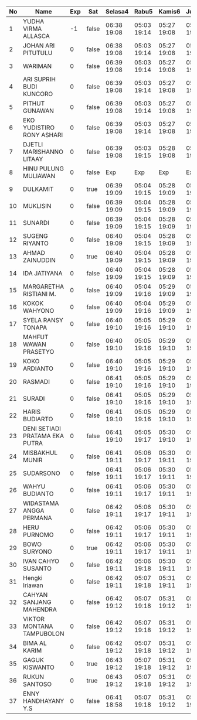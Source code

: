 | No | Name | Exp | Sat | Selasa4 | Rabu5 | Kamis6 | Jumat7 | Sabtu8 | Senin10 | Selasa11 | Rabu12 |
|-----|-----|-----|-----|-----|-----|-----|-----|-----|-----|-----|-----|
| 1 | YUDHA VIRMA ALLASCA | -1 | false | 06:38 19:08 | 05:03 19:14 | 05:27 19:08 | 05:20 19:05 | -- | 05:29 19:19 | 05:17 19:14 | 05:28 19:05 |
| 2 | JOHAN ARI PITUTULU | 0 | false | 06:38 19:08 | 05:03 19:14 | 05:27 19:08 | 05:20 19:05 | -- | 05:29 19:19 | 05:17 19:14 | 05:28 19:05 |
| 3 | WARIMAN | 0 | false | 06:39 19:08 | 05:03 19:14 | 05:27 19:08 | 05:20 19:05 | -- | 05:29 19:19 | 05:17 19:14 | 05:28 19:05 |
| 4 | ARI SUPRIH BUDI KUNCORO | 0 | false | 06:39 19:08 | 05:03 19:14 | 05:27 19:08 | 05:20 19:05 | -- | 05:29 19:19 | 05:17 19:14 | 05:28 19:05 |
| 5 | PITHUT GUNAWAN | 0 | false | 06:39 19:08 | 05:03 19:14 | 05:27 19:08 | 05:20 19:05 | -- | 05:29 19:19 | 05:17 19:14 | 05:28 19:05 |
| 6 | EKO YUDISTIRO RONY ASHARI | 0 | false | 06:39 19:08 | 05:03 19:14 | 05:27 19:08 | 05:20 19:05 | -- | 05:29 19:19 | 05:17 19:14 | 05:28 19:05 |
| 7 | DJETLI MARISHANNO LITAAY | 0 | false | 06:39 19:08 | 05:03 19:15 | 05:28 19:08 | 05:20 19:06 | -- | 05:29 19:20 | 05:17 19:14 | 05:28 19:05 |
| 8 | HINU PULUNG MULIAWAN | 0 | false | Exp | Exp | Exp | Exp | Exp | Exp | Exp | Exp |
| 9 | DULKAMIT | 0 | true | 06:39 19:09 | 05:04 19:15 | 05:28 19:09 | 05:21 19:06 | 05:13 19:22 | 05:30 19:20 | 05:18 19:15 | 05:29 19:06 |
| 10 | MUKLISIN | 0 | false | 06:39 19:09 | 05:04 19:15 | 05:28 19:09 | 05:21 19:06 | -- | 05:30 19:20 | 05:18 19:15 | 05:29 19:06 |
| 11 | SUNARDI | 0 | false | 06:39 19:09 | 05:04 19:15 | 05:28 19:09 | 05:21 19:06 | -- | 05:30 19:20 | 05:18 19:15 | 05:29 19:06 |
| 12 | SUGENG RIYANTO | 0 | false | 06:40 19:09 | 05:04 19:15 | 05:28 19:09 | 05:21 19:06 | -- | 05:30 19:20 | 05:18 19:15 | 05:29 19:06 |
| 13 | AHMAD ZAINUDDIN | 0 | true | 06:40 19:09 | 05:04 19:15 | 05:28 19:09 | 05:21 19:06 | 05:13 19:22 | 05:30 19:20 | 05:18 19:15 | 05:29 19:06 |
| 14 | IDA JATIYANA | 0 | false | 06:40 19:09 | 05:04 19:15 | 05:28 19:09 | 05:21 19:06 | -- | 05:30 19:20 | 05:18 19:15 | 05:29 19:06 |
| 15 | MARGARETHA RISTIANI M. | 0 | false | 06:40 19:09 | 05:04 19:16 | 05:29 19:09 | 05:21 19:06 | -- | 05:30 19:20 | 05:18 19:15 | 05:29 19:06 |
| 16 | KOKOK WAHYONO | 0 | false | 06:40 19:09 | 05:04 19:16 | 05:29 19:09 | 05:21 19:07 | -- | 05:30 19:21 | 05:18 19:15 | 05:29 19:07 |
| 17 | SYELA RANSY TONAPA | 0 | false | 06:40 19:10 | 05:05 19:16 | 05:29 19:10 | 05:22 19:07 | -- | 05:31 19:21 | 05:19 19:16 | 05:30 19:07 |
| 18 | MAHFUT WAWAN PRASETYO | 0 | false | 06:40 19:10 | 05:05 19:16 | 05:29 19:10 | 05:22 19:07 | -- | 05:31 19:21 | 05:19 19:16 | 05:30 19:07 |
| 19 | KOKO ARDIANTO | 0 | false | 06:40 19:10 | 05:05 19:16 | 05:29 19:10 | 05:22 19:07 | -- | 05:31 19:21 | 05:19 19:16 | 05:30 19:07 |
| 20 | RASMADI | 0 | false | 06:41 19:10 | 05:05 19:16 | 05:29 19:10 | 05:22 19:07 | -- | 05:31 19:21 | 05:19 19:16 | 05:30 19:07 |
| 21 | SURADI | 0 | false | 06:41 19:10 | 05:05 19:16 | 05:29 19:10 | 05:22 19:07 | -- | 05:31 19:21 | 05:19 19:16 | 05:30 19:07 |
| 22 | HARIS BUDIARTO | 0 | false | 06:41 19:10 | 05:05 19:16 | 05:29 19:10 | 05:22 19:07 | -- | 05:31 19:21 | 05:19 19:16 | 05:30 19:07 |
| 23 | DENI SETIADI PRATAMA EKA PUTRA | 0 | false | 06:41 19:10 | 05:05 19:17 | 05:30 19:10 | 05:22 19:07 | -- | 05:31 19:21 | 05:19 19:16 | 05:30 19:07 |
| 24 | MISBAKHUL MUNIR | 0 | false | 06:41 19:11 | 05:06 19:17 | 05:30 19:11 | 05:23 19:08 | -- | 05:32 19:22 | 05:20 19:17 | 05:31 19:08 |
| 25 | SUDARSONO | 0 | false | 06:41 19:11 | 05:06 19:17 | 05:30 19:11 | 05:23 19:08 | -- | 05:32 19:22 | 05:20 19:17 | 05:31 19:08 |
| 26 | WAHYU BUDIANTO | 0 | false | 06:41 19:11 | 05:06 19:17 | 05:30 19:11 | 05:23 19:08 | -- | 05:32 19:22 | 05:20 19:17 | 05:31 19:08 |
| 27 | WIDASTAMA ANGGA PERMANA | 0 | false | 06:42 19:11 | 05:06 19:17 | 05:30 19:11 | 05:23 19:08 | -- | 05:32 19:22 | 05:20 19:17 | 05:31 19:08 |
| 28 | HERU PURNOMO | 0 | false | 06:42 19:11 | 05:06 19:17 | 05:30 19:11 | 05:23 19:08 | -- | 05:32 19:22 | 05:20 19:17 | 05:31 19:08 |
| 29 | BOWO SURYONO | 0 | true | 06:42 19:11 | 05:06 19:17 | 05:30 19:11 | 05:23 19:08 | 05:13 19:22 | 05:32 19:22 | 05:20 19:17 | 05:31 19:08 |
| 30 | IVAN CAHYO SUSANTO | 0 | false | 06:42 19:11 | 05:06 19:18 | 05:30 19:11 | 05:23 19:08 | -- | 05:32 19:22 | 05:20 19:17 | 05:31 19:08 |
| 31 | Hengki Iriawan | 0 | false | 06:42 19:11 | 05:07 19:18 | 05:31 19:11 | 05:23 19:09 | -- | 05:32 19:23 | 05:20 19:17 | 05:32 19:09 |
| 32 | CAHYAN SANJANG MAHENDRA | 0 | false | 06:42 19:12 | 05:07 19:18 | 05:31 19:12 | 05:24 19:09 | -- | 05:33 19:23 | 05:21 19:18 | 05:32 19:09 |
| 33 | VIKTOR MONTANA TAMPUBOLON | 0 | false | 06:42 19:12 | 05:07 19:18 | 05:31 19:12 | 05:24 19:09 | -- | 05:33 19:23 | 05:21 19:18 | 05:32 19:09 |
| 34 | BIMA AL KARIM | 0 | false | 06:42 19:12 | 05:07 19:18 | 05:31 19:12 | 05:24 19:09 | -- | 05:33 19:23 | 05:21 19:18 | 05:32 19:09 |
| 35 | GAGUK KISWANTO | 0 | true | 06:43 19:12 | 05:07 19:18 | 05:31 19:12 | 05:24 19:09 | 05:13 19:22 | 05:33 19:23 | 05:21 19:18 | 05:32 19:09 |
| 36 | RUKUN SANTOSO | 0 | true | 06:43 19:12 | 05:07 19:18 | 05:31 19:12 | 05:24 19:09 | 05:13 19:22 | 05:33 19:23 | 05:21 19:18 | 05:32 19:09 |
| 37 | ENNY HANDHAYANY Y.S | 0 | false | 06:41 18:58 | 05:07 19:18 | 05:31 19:12 | 05:24 19:09 | -- | 05:33 19:23 | 05:21 19:18 | 05:32 19:09 |
